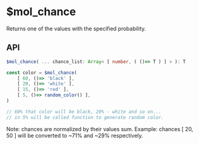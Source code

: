 # $mol_chance

Returns one of the values with the specified probability.

## API

```ts
$mol_chance( ... chance_list: Array< [ number, ( ()=> T ) ] > ): T
```

```ts
const color = $mol_chance(
	[ 60, ()=> 'black' ],
	[ 20, ()=> 'white' ],
	[ 15, ()=> 'red' ],
	[ 5, ()=> random_color() ],
)

// 60% that color will be black, 20% - white and so on...
// in 5% will be called function to generate random color.
```

Note: chances are normalized by their values sum. Example: chances [ 20, 50 ] will be converted to ~71% and ~29% respectively.
